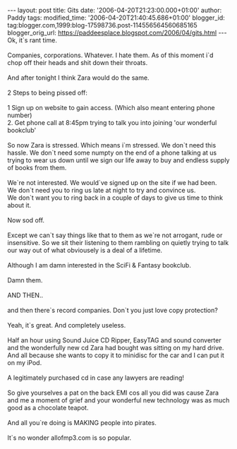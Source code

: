 \-\-- layout: post title: Gits date: \'2006-04-20T21:23:00.000+01:00\'
author: Paddy tags: modified\_time: \'2006-04-20T21:40:45.686+01:00\'
blogger\_id: tag:blogger.com,1999:blog-17598736.post-114556564560685165
blogger\_orig\_url: https://paddeesplace.blogspot.com/2006/04/gits.html
\-\-- Ok, it\`s rant time.\
\
Companies, corporations. Whatever. I hate them. As of this moment i\`d
chop off their heads and shit down their throats.\
\
And after tonight I think Zara would do the same.\
\
2 Steps to being pissed off:\
\
1 Sign up on website to gain access. (Which also meant entering phone
number)\
2. Get phone call at 8:45pm trying to talk you into joining \'our
wonderful bookclub\'\
\
So now Zara is stressed. Which means i\`m stressed. We don\`t need this
hassle. We don\`t need some numpty on the end of a phone talking at us
trying to wear us down until we sign our life away to buy and endless
supply of books from them.\
\
We\`re not interested. We would\`ve signed up on the site if we had
been.\
We don\`t need you to ring us late at night to try and convince us.\
We don\`t want you to ring back in a couple of days to give us time to
think about it.\
\
Now sod off.\
\
Except we can\`t say things like that to them as we\`re not arrogant,
rude or insensitive. So we sit their listening to them rambling on
quietly trying to talk our way out of what obviousely is a deal of a
lifetime.\
\
Although I am damn interested in the SciFi & Fantasy bookclub.\
\
Damn them.\
\
AND THEN..\
\
and then there\`s record companies. Don\`t you just love copy
protection?\
\
Yeah, it\`s great. And completely useless.\
\
Half an hour using Sound Juice CD Ripper, EasyTAG and sound converter
and the wonderfully new cd Zara had bought was sitting on my hard drive.
And all because she wants to copy it to minidisc for the car and I can
put it on my iPod.\
\
A legitimately purchased cd in case any lawyers are reading!\
\
So give yourselves a pat on the back EMI cos all you did was cause Zara
and me a moment of grief and your wonderful new technology was as much
good as a chocolate teapot.\
\
And all you\`re doing is MAKING people into pirates.\
\
It\`s no wonder allofmp3.com is so popular.

